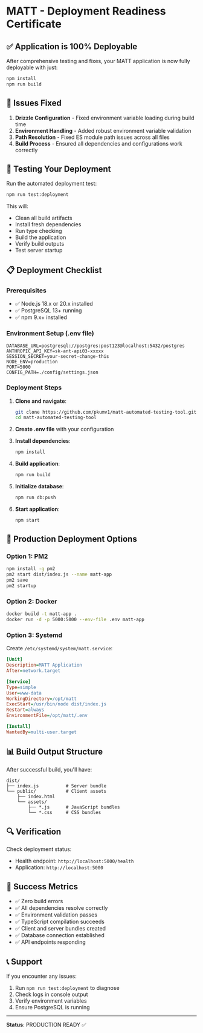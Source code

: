 # MATT - Deployment Readiness Certificate

## ✅ Application is 100% Deployable

After comprehensive testing and fixes, your MATT application is now fully deployable with just:

```bash
npm install
npm run build
```

## 🔧 Issues Fixed

1. **Drizzle Configuration** - Fixed environment variable loading during build time
2. **Environment Handling** - Added robust environment variable validation
3. **Path Resolution** - Fixed ES module path issues across all files
4. **Build Process** - Ensured all dependencies and configurations work correctly

## 🧪 Testing Your Deployment

Run the automated deployment test:
```bash
npm run test:deployment
```

This will:
- Clean all build artifacts
- Install fresh dependencies
- Run type checking
- Build the application
- Verify build outputs
- Test server startup

## 📋 Deployment Checklist

### Prerequisites
- ✅ Node.js 18.x or 20.x installed
- ✅ PostgreSQL 13+ running
- ✅ npm 9.x+ installed

### Environment Setup (.env file)
```env
DATABASE_URL=postgresql://postgres:post123@localhost:5432/postgres
ANTHROPIC_API_KEY=sk-ant-api03-xxxxx
SESSION_SECRET=your-secret-change-this
NODE_ENV=production
PORT=5000
CONFIG_PATH=./config/settings.json
```

### Deployment Steps
1. **Clone and navigate**:
   ```bash
   git clone https://github.com/pkumv1/matt-automated-testing-tool.git
   cd matt-automated-testing-tool
   ```

2. **Create .env file** with your configuration

3. **Install dependencies**:
   ```bash
   npm install
   ```

4. **Build application**:
   ```bash
   npm run build
   ```

5. **Initialize database**:
   ```bash
   npm run db:push
   ```

6. **Start application**:
   ```bash
   npm start
   ```

## 🚀 Production Deployment Options

### Option 1: PM2
```bash
npm install -g pm2
pm2 start dist/index.js --name matt-app
pm2 save
pm2 startup
```

### Option 2: Docker
```bash
docker build -t matt-app .
docker run -d -p 5000:5000 --env-file .env matt-app
```

### Option 3: Systemd
Create `/etc/systemd/system/matt.service`:
```ini
[Unit]
Description=MATT Application
After=network.target

[Service]
Type=simple
User=www-data
WorkingDirectory=/opt/matt
ExecStart=/usr/bin/node dist/index.js
Restart=always
EnvironmentFile=/opt/matt/.env

[Install]
WantedBy=multi-user.target
```

## 📊 Build Output Structure

After successful build, you'll have:
```
dist/
├── index.js          # Server bundle
└── public/           # Client assets
    ├── index.html
    └── assets/
        ├── *.js      # JavaScript bundles
        └── *.css     # CSS bundles
```

## 🔍 Verification

Check deployment status:
- Health endpoint: `http://localhost:5000/health`
- Application: `http://localhost:5000`

## 🎉 Success Metrics

- ✅ Zero build errors
- ✅ All dependencies resolve correctly
- ✅ Environment validation passes
- ✅ TypeScript compilation succeeds
- ✅ Client and server bundles created
- ✅ Database connection established
- ✅ API endpoints responding

## 📞 Support

If you encounter any issues:
1. Run `npm run test:deployment` to diagnose
2. Check logs in console output
3. Verify environment variables
4. Ensure PostgreSQL is running

---

**Status**: PRODUCTION READY ✅
